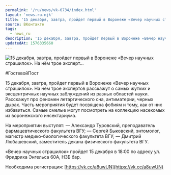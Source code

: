 ```yaml
---
permalink: '/ru/news/vk-6734/index.html'
layout: 'news.ru.njk'
title: '15 декабря, завтра, пройдет первый в Воронеже «Вечер научных страшилок». На нём трое эксперт'
source: ВКонтакте
tags:
  - news_ru
description: '15 декабря, завтра, пройдет первый в Воронеже «Вечер научных страшилок». На нём трое эксперт…'
updatedAt: 1576335660
---
```

![15 декабря, завтра, пройдет первый в Воронеже «Вечер научных страшилок». На нём трое эксперт…](https://sun9-63.userapi.com/impg/-XmzVN7a_cZ5-0H0LymXh_yMbkc1Uqy2n8q2iw/tit4bMA_CR4.jpg?size=1280x720&quality=96&sign=956b66fbc5df1a7deb17adce4d54893c&c_uniq_tag=g5mxxDzxWnzM_dZvDAzpFd6fYbMgWkXSJadYsuQ1B3I&type=album)

#ГостевойПост

15 декабря, завтра, пройдет первый в Воронеже «Вечер научных страшилок». На нём трое экспертов расскажут о самых жутких и эксцентричных научных заблуждений из разных областей науки. Расскажут про феномен летаргического сна, антиматерии, черных дырах. Часть мероприятия будет посвящена фобиям и тому, как от них избавиться. Самые смелые могут посмотреть на коллекцию насекомых из воронежского инсектариума.

На мероприятии выступят:
— Александр Туровский, преподаватель фармацевтического факультета ВГУ;
— Сергей Быковский, энтомолог, магистр медико-биологического факультета ВГУ;
— Дмитрий Любашевский, заместитель декана физического факультета ВГУ.

«Вечер научных страшилок» пройдет 15 декабря в 18:00 по адресу ул. Фридриха Энгельса 60А, НЗБ бар.

Необходима регистрация: [https://vk.cc/a8uwUN](https://vk.cc/a8uwUN)
